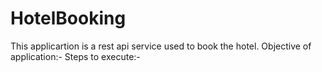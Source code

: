 # HotelBooking
This applicartion is a rest api service used to book the hotel.
Objective of application:-
Steps to execute:-
